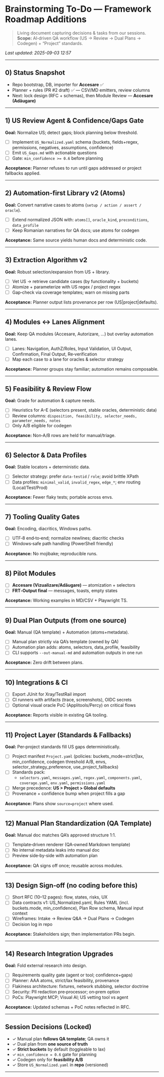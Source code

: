# Brainstorming To‑Do — Framework Roadmap Additions

> Living document capturing decisions & tasks from our sessions.  
> **Scope:** AI‑driven QA workflow (US → Review → Dual Plans → Codegen) + “Project” standards.

_Last updated: 2025-09-03 12:57_

---

## 0) Status Snapshot
- Repo bootstrap, DB, importer for **Accesare** ✅
- Planner + rules (PR #2 draft) ✅ — CSV/MD emitters, review columns
- Next: lock design (RFC + schemas), then Module Review — **Accesare (Adăugare)**

---

## 1) US Review Agent & Confidence/Gaps Gate
**Goal:** Normalize US; detect gaps; block planning below threshold.
- ☐ Implement `US_Normalized.yaml` schema (buckets, fields+regex, permissions, negatives, assumptions, confidence)
- ☐ Emit `US_Gaps.md` with actionable questions
- ☐ Gate: `min_confidence >= 0.6` before planning

**Acceptance:** Planner refuses to run until gaps addressed or project fallbacks applied.

---

## 2) Automation‑first Library v2 (Atoms)
**Goal:** Convert narrative cases to atoms (`setup / action / assert / oracle`).
- ☐ Extend normalized JSON with: `atoms[]`, `oracle_kind`, `preconditions`, `data_profile`
- ☐ Keep Romanian narratives for QA docs; use atoms for codegen

**Acceptance:** Same source yields human docs and deterministic code.

---

## 3) Extraction Algorithm v2
**Goal:** Robust selection/expansion from US + library.
- ☐ Vet US → retrieve candidate cases (by functionality + buckets)
- ☐ Atomize + parameterize with US regex / project regex
- ☐ Gap‑check via coverage templates; warn on missing parts

**Acceptance:** Planner output lists provenance per row (US|project|defaults).

---

## 4) Modules ↔ Lanes Alignment
**Goal:** Keep QA modules (Accesare, Autorizare, …) but overlay automation lanes.
- ☐ Lanes: Navigation, AuthZ/Roles, Input Validation, UI Output, Confirmation, Final Output, Re‑verification
- ☐ Map each case to a lane for oracles & selector strategy

**Acceptance:** Planner groups stay familiar; automation remains composable.

---

## 5) Feasibility & Review Flow
**Goal:** Grade for automation & capture needs.
- ☐ Heuristics for A–E (selectors present, stable oracles, deterministic data)
- ☐ Review columns: `disposition, feasibility, selector_needs, parameter_needs, notes`
- ☐ Only A/B eligible for codegen

**Acceptance:** Non‑A/B rows are held for manual/triage.

---

## 6) Selector & Data Profiles
**Goal:** Stable locators + deterministic data.
- ☐ Selector strategy: prefer `data-testid` / `role`; avoid brittle XPath
- ☐ Data profiles: `minimal_valid`, `invalid_regex`, `edge_*`; env routing (Local/Test/Prod)

**Acceptance:** Fewer flaky tests; portable across envs.

---

## 7) Tooling Quality Gates
**Goal:** Encoding, diacritics, Windows paths.
- ☐ UTF‑8 end‑to‑end; normalize newlines; diacritic checks
- ☐ Windows‑safe path handling (PowerShell friendly)

**Acceptance:** No mojibake; reproducible runs.

---

## 8) Pilot Modules
- ☐ **Accesare (Vizualizare/Adăugare)** — atomization + selectors
- ☐ **FRT‑Output final** — messages, toasts, empty states

**Acceptance:** Working examples in MD/CSV + Playwright TS.

---

## 9) Dual Plan Outputs (from one source)
**Goal:** Manual (QA template) + Automation (atoms+metadata).
- ☐ Manual plan strictly via QA’s template (owned by QA)
- ☐ Automation plan adds: atoms, selectors, data_profile, feasibility
- ☐ CLI supports `--out-manual-md` and automation outputs in one run

**Acceptance:** Zero drift between plans.

---

## 10) Integrations & CI
- ☐ Export JUnit for Xray/TestRail import
- ☐ CI runners with artifacts (trace, screenshots), OIDC secrets
- ☐ Optional visual oracle PoC (Applitools/Percy) on critical flows

**Acceptance:** Reports visible in existing QA tooling.

---

## 11) Project Layer (Standards & Fallbacks)
**Goal:** Per‑project standards fill US gaps deterministically.
- ☐ Project manifest `Project.yaml` (policies: buckets_mode=strict|lax, min_confidence, codegen threshold A/B, envs, selector_strategy_preference, use_project_fallbacks)
- ☐ Standards pack:
  - `selectors.yaml`, `messages.yaml`, `regex.yaml`, `components.yaml`, `coverage.yaml`, `env.yaml`, `permissions.yaml`
- ☐ Merge precedence: **US > Project > Global defaults**
- ☐ Provenance + confidence bump when project fills a gap

**Acceptance:** Plans show `source=project` where used.

---

## 12) Manual Plan Standardization (QA Template)
**Goal:** Manual doc matches QA’s approved structure 1:1.
- ☐ Template‑driven renderer (QA‑owned Markdown template)
- ☐ No internal metadata leaks into manual doc
- ☐ Preview side‑by‑side with automation plan

**Acceptance:** QA signs off once; reusable across modules.

---

## 13) Design Sign‑off (no coding before this)
- ☐ Short RFC (10–12 pages): flow, states, risks, UX
- ☐ Data contracts v1: US_Normalized.yaml, Rules YAML (incl. buckets.mode, min_confidence), Plan Row schema, Manual input context
- ☐ Wireframes: Intake → Review Q&A → Dual Plans → Codegen
- ☐ Decision log in repo

**Acceptance:** Stakeholders sign; then implementation PRs begin.

---

## 14) Research Integration Upgrades
**Goal:** Fold external research into design.
- ☐ Requirements quality gate (agent or tool; confidence+gaps)
- ☐ Planner: AAA atoms, strict/lax feasibility, provenance
- ☐ Flakiness architecture: fixtures, network stubbing, selector doctrine
- ☐ Security: PII redaction pre‑processor; on‑prem option
- ☐ PoCs: Playwright MCP; Visual AI; US vetting tool vs agent

**Acceptance:** Updated schemas + PoC notes reflected in RFC.

---

## Session Decisions (Locked)
- ✓ Manual plan **follows QA template**; QA owns it
- ✓ Dual plan from **one source of truth**
- ✓ **Strict buckets** by default (toggleable to lax)
- ✓ `min_confidence = 0.6` gate for planning
- ✓ Codegen only for **feasibility A/B**
- ✓ Store `US_Normalized.yaml` in **repo** (versioned)

---
